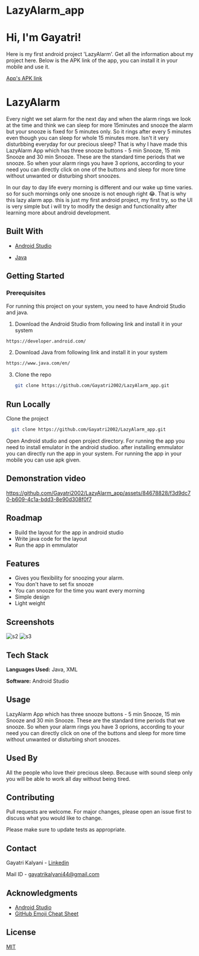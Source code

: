 # LazyAlarm_app
# Hi, I'm Gayatri! 
Here is my first android project 'LazyAlarm'. Get all the information about my project here. Below is the APK link of the app, you can install it in your mobile and use it.

[App's APK link](https://carfinderdataproject.herokuapp.com/)
# LazyAlarm

Every night we set alarm for the next day and when the alarm rings we look at the time and think we can sleep for more 15minutes and snooze the alarm but your snooze is fixed for 5 minutes only. So it rings after every 5 minutes even though you can sleep for whole 15 minutes more. Isn't it very disturbbing everyday for our precious sleep? That is why I have made this LazyAlarm App which has three snooze buttons - 5 min Snooze, 15 min Snooze and 30 min Snooze. These are the standard time periods that we snooze. So when your alarm rings you have 3 oprions, according to your need you can directly click on one of the buttons and sleep for more time without unwanted or disturbing short snoozes.

In our day to day life every morning is different and our wake up time varies. so for such mornings only one snooze is not enough right 😂. That is why this lazy alarm app. this is just my first android project, my first try, so the UI is very simple but i will try to modify the design and functionality after learning more about android development.


## Built With

* [Android Studio](https://developer.android.com/)

* [Java](https://www.java.com/en/)


## Getting Started


### Prerequisites

For running this project on your system, you need to have Android Studio and java.
1. Download the Android Studio from following link and install it in your system
  ```sh
  https://developer.android.com/
   ```
2. Download Java from following link and install it in your system
  ```sh
  https://www.java.com/en/
   ```

3. Clone the repo
   ```sh
   git clone https://github.com/Gayatri2002/LazyAlarm_app.git
   ```  

## Run Locally

Clone the project

```bash
  git clone https://github.com/Gayatri2002/LazyAlarm_app.git
```

Open Android studio and open project directory. For running the app you need to install emulator in the android studioo. after installing emmulator you can directly run the app in your system. For running the app in your mobile you can use apk given.

## Demonstration video

https://github.com/Gayatri2002/LazyAlarm_app/assets/84678828/f3d9dc70-b609-4c1a-bdd3-8e90d308f0f7

## Roadmap
- Build the layout for the app in android studio
- Write java code for the layout
- Run the app in emmulator


## Features

- Gives you flexibility for snoozing your alarm.
- You don't have to set fix snooze
- You can snooze for the time you want every morning
- Simple design
- Light weight


## Screenshots

![s2](https://github.com/Gayatri2002/LazyAlarm_app/assets/84678828/5a309441-8354-4f34-bda1-ff9630c71d5d)
![s3](https://github.com/Gayatri2002/LazyAlarm_app/assets/84678828/d80a90e3-5b1d-4649-a90b-2bdfa9f3dc93)


## Tech Stack

**Languages Used:** Java, XML

**Software:** Android Studio

## Usage
LazyAlarm App which has three snooze buttons - 5 min Snooze, 15 min Snooze and 30 min Snooze. These are the standard time periods that we snooze. So when your alarm rings you have 3 oprions, according to your need you can directly click on one of the buttons and sleep for more time without unwanted or disturbing short snoozes.


## Used By

All the people who love their precious sleep. Because with sound sleep only you will be able to work all day without being tired.


## Contributing
Pull requests are welcome. For major changes, please open an issue first to discuss what you would like to change.

Please make sure to update tests as appropriate.

## Contact

Gayatri Kalyani - [Linkedin](https://www.linkedin.com/in/gayatri-kalyani-397911217/) 

Mail ID - gayatrikalyani44@gmail.com




## Acknowledgments

* [Android Studio](https://developer.android.com/)
* [GitHub Emoji Cheat Sheet](https://www.webpagefx.com/tools/emoji-cheat-sheet)

## License
[MIT](https://choosealicense.com/licenses/mit/)

